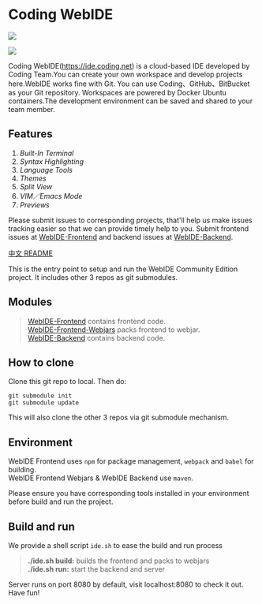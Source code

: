 # Coding WebIDE

![](https://raw.github.com/Coding/WebIDE/master/screenshot/import.png) 

![](https://raw.github.com/Coding/WebIDE/master/screenshot/workspace.png)

Coding WebIDE(https://ide.coding.net) is a cloud-based IDE developed by Coding Team.You can create your own workspace and develop projects here.WebIDE works fine with Git. You can use Coding、GitHub、BitBucket as your Git repository. Workspaces are powered by Docker Ubuntu containers.The development environment can be saved and shared to your team member.

## Features

1. *Built-In Terminal*
2. *Syntax Highlighting*
3. *Language Tools*
4. *Themes*
5. *Split View*
6. *VIM／Emacs Mode*
7. *Previews*

Please submit issues to corresponding projects, that'll help us make issues tracking easier so that we can provide timely help to you. Submit frontend issues at [WebIDE-Frontend](https://github.com/Coding/WebIDE-Frontend/issues) and backend issues at [WebIDE-Backend](https://github.com/Coding/WebIDE-Backend/issues).

[中文 README](https://github.com/Coding/WebIDE-Workspace/blob/master/README-zh.md)

This is the entry point to setup and run the WebIDE Community Edition project. It includes other 3 repos as git submodules.




## Modules

> [WebIDE-Frontend](https://github.com/Coding/WebIDE-Frontend) contains frontend code.  
> [WebIDE-Frontend-Webjars](https://github.com/Coding/WebIDE-Frontend-Webjars) packs frontend to webjar.  
> [WebIDE-Backend](https://github.com/Coding/WebIDE-Backend) contains backend code.  


## How to clone

Clone this git repo to local. Then do:

```
git submodule init
git submodule update
```

This will also clone the other 3 repos via git submodule mechanism.


## Environment

WebIDE Frontend uses `npm` for package management, `webpack` and `babel` for building.  
WebIDE Frontend Webjars & WebIDE Backend use `maven`.  

Please ensure you have corresponding tools installed in your environment before build and run the project.


## Build and run

We provide a shell script `ide.sh` to ease the build and run process

> **./ide.sh build:** builds the frontend and packs to webjars  
> **./ide.sh run:** start the backend and server

Server runs on port 8080 by default, visit localhost:8080 to check it out. Have fun!
